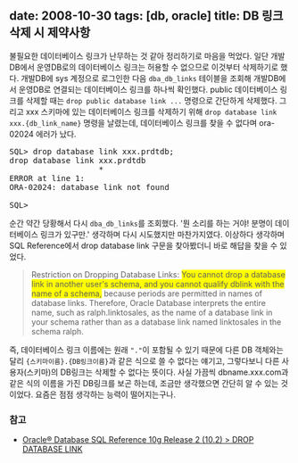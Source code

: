 date: 2008-10-30
tags: [db, oracle]
title: DB 링크 삭제 시 제약사항
---
불필요한 데이터베이스 링크가 난무하는 것 같아 정리하기로 마음을 먹었다. 일단 개발DB에서 운영DB로의 데이터베이스 링크는 허용할 수 없으므로 이것부터 삭제하기로 했다. 개발DB에 sys 계정으로 로그인한 다음 `dba_db_links` 테이블을 조회해 개발DB에서 운영DB로 연결되는 데이터베이스 링크를 하나씩 확인했다.<!--more--> public 데이터베이스 링크를 삭제할 때는 `drop public database link ...` 명령으로 간단하게 삭제했다. 그리고 xxx 스키마에 있는 데이터베이스 링크를 삭제하기 위해 `drop database link xxx.{db_link_name}` 명령을 날렸는데, 데이터베이스 링크를 찾을 수 없다며 ora-02024 에러가 났다.

<pre class="console">
SQL> drop database link xxx.prdtdb;
drop database link xxx.prdtdb
                   *
ERROR at line 1:
ORA-02024: database link not found

SQL>
</pre>

순간 약간 당황해서 다시 `dba_db_links`를 조회했다. '뭔 소리를 하는 거야! 분명이 데이터베이스 링크가 있구만.' 생각하며 다시 시도했지만 마찬가지였다. 이상하다 생각하며 SQL Reference에서 drop database link 구문을 찾아봤더니 바로 해답을 찾을 수 있었다.

> Restriction on Dropping Database Links:
> <span style="background-color:yellow">You cannot drop a database link in another user's schema, and you cannot qualify dblink with the name of a schema,</span> because periods are permitted in names of database links. Therefore, Oracle Database interprets the entire name, such as ralph.linktosales, as the name of a database link in your schema rather than as a database link named linktosales in the schema ralph.

즉, 데이터베이스 링크 이름에는 원래 `"."`이 포함될 수 있기 때문에 다른 DB 객체와는 달리 `{스키마이름}.{DB링크이름}`과 같은 식으로 쓸 수 없다는 얘기고, 그렇다보니 다른 사용자(스키마)의 DB링크는 삭제할 수 없다는 뜻이다.
사실 가끔씩 dbname.xxx.com과 같은 식의 이름을 가진 DB링크를 보곤 하는데, 조금만 생각했으면 간단히 알 수 있는 것이었다. 요즘은 점점 생각하는 능력이 떨어지는구나.

### 참고
* [Oracle® Database SQL Reference 10g Release 2 (10.2) > DROP DATABASE LINK](http://docs.oracle.com/cd/B19306_01/server.102/b14200/statements_8010.htm#i2066689)
